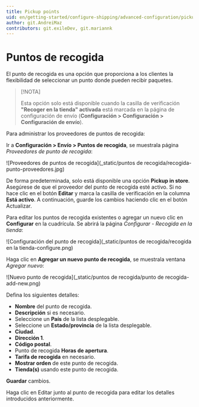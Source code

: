```yaml
---
title: Pickup points
uid: en/getting-started/configure-shipping/advanced-configuration/pickup-points
author: git.AndreiMaz
contributors: git.exileDev, git.mariannk
---
```


# Puntos de recogida

El punto de recogida es una opción que proporciona a los clientes la flexibilidad de seleccionar un punto donde pueden recibir paquetes.

> [!NOTA]
>
> Esta opción solo está disponible cuando la casilla de verificación  **"Recoger en la tienda" activada**  está marcada en la página de configuración de envío (**Configuración > Configuración > Configuración de envío**).

Para administrar los proveedores de puntos de recogida:

Ir a **Configuración > Envío > Puntos de recogida**, se muestrala página *Proveedores de punto de recogida*:  

![Proveedores de puntos de recogida](_static/puntos de recogida/recogida-punto-proveedores.jpg)

De forma predeterminada, solo está disponible una opción **Pickup in store**.  Asegúrese de que el proveedor del punto de recogida esté activo. Si no hace clic en el botón **Editar**  y marca la casilla de verificación en la columna **Está activo**.  A continuación, guarde los cambios haciendo clic en el  botón Actualizar.

Para editar los puntos de recogida existentes o agregar un nuevo clic en **Configurar**  en la cuadrícula. Se abrirá la página *Configurar - Recogida en la tienda*:  

![Configuración del punto de recogida](_static/puntos de recogida/recogida en la tienda-configure.png)

Haga clic en **Agregar un nuevo punto de recogida**, se muestrala ventana *Agregar nuevo*:  

![Nuevo punto de recogida](_static/puntos de recogida/punto de recogida-add-new.png)

Defina los siguientes detalles:

* **Nombre**  del punto de recogida.
* **Descripción**  si es necesario.
* Seleccione un  **País**  de la lista desplegable.
* Seleccione un  **Estado/provincia**  de la lista desplegable.
* **Ciudad**.
* **Dirección 1**.
* **Código postal**.
* Punto de recogida  **Horas de apertura**.
* **Tarifa de recogida**  en necesario.
* **Mostrar orden**  de este punto de recogida.
* **Tienda(s)**  usando este punto de recogida.

**Guardar** cambios.

Haga clic en Editar junto al punto de recogida para editar los detalles introducidos anteriormente.

